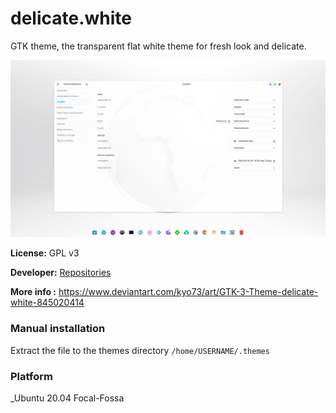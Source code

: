 # delicate.white

GTK theme, the transparent flat white theme for fresh look and delicate.

![delicate.white](wallpaper-white.png)

**License:** GPL v3

**Developer:** [Repositories](https://github.com/kyokusa)

**More info :** https://www.deviantart.com/kyo73/art/GTK-3-Theme-delicate-white-845020414

### Manual installation

Extract the file to the themes directory `/home/USERNAME/.themes`

### Platform

_Ubuntu 20.04 Focal-Fossa
